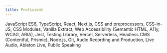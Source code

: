 ```yaml
---
title: Proficient
---
```


JavaScript ES6, TypeScript, React, Next.js, CSS and preprocessors, CSS-in-JS, CSS Modules, Vanilla Extract, Web Accessibility (Semantic HTML, A11y, WCAG, ARIA), Jest, Testing Library, Vercel, Serverless, Headless CMS (Contentful, Prismic), Node.js, Git, Audio Recording and Production, Live Audio, Ableton Live, Public Speaking
